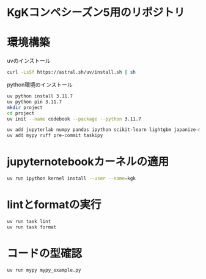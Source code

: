 # KgKコンペシーズン5用のリポジトリ


# 環境構築
uvのインストール
```bash
curl -LsSf https://astral.sh/uv/install.sh | sh
```

python環境のインストール
```bash
uv python install 3.11.7
uv python pin 3.11.7
mkdir project
cd project
uv init --name codebook --package --python 3.11.7
```

```bash
uv add jupyterlab numpy pandas ipython scikit-learn lightgbm japanize-matplotlib seaborn wandb
uv add mypy ruff pre-commit taskipy
```

# jupyternotebookカーネルの適用

```bash
uv run ipython kernel install --user --name=kgk
```


# lintとformatの実行
```bash
uv run task lint
uv run task format
```

# コードの型確認
```bash
uv run mypy mypy_example.py
```